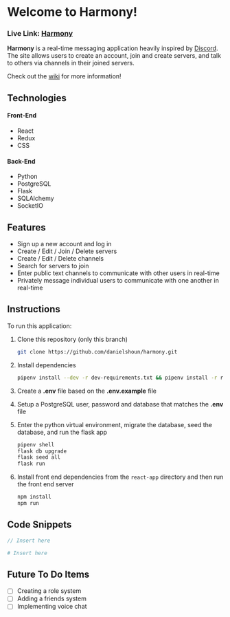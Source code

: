# Welcome to Harmony!

### **Live Link: [Harmony](https://harmony-app-aa.herokuapp.com/)**

**Harmony** is a real-time messaging application heavily inspired by [Discord](https://discord.com/). The site allows users to create an account, join and create servers, and talk to others via channels in their joined servers.

Check out the [wiki](https://github.com/danielshoun/harmony/wiki) for more information!

## Technologies

#### Front-End

- React
- Redux
- CSS

#### Back-End

- Python
- PostgreSQL
- Flask
- SQLAlchemy
- SocketIO

## Features

- Sign up a new account and log in
- Create / Edit / Join / Delete servers
- Create / Edit / Delete channels
- Search for servers to join
- Enter public text channels to communicate with other users in real-time
- Privately message individual users to communicate with one another in real-time

## Instructions

To run this application:

1. Clone this repository (only this branch)

   ```bash
   git clone https://github.com/danielshoun/harmony.git
   ```

2. Install dependencies

   ```bash
   pipenv install --dev -r dev-requirements.txt && pipenv install -r requirements.txt
   ```

3. Create a **.env** file based on the **.env.example** file
4. Setup a PostgreSQL user, password and database that matches the **.env** file

5. Enter the python virtual environment, migrate the database, seed the database, and run the flask app

   ```bash
   pipenv shell
   flask db upgrade
   flask seed all
   flask run
   ```

6. Install front end dependencies from the `react-app` directory and then run the front end server
   ```bash
   npm install
   npm run
   ```

## Code Snippets

```js
// Insert here
```

```py
# Insert here
```

## Future To Do Items

- [ ] Creating a role system
- [ ] Adding a friends system
- [ ] Implementing voice chat
